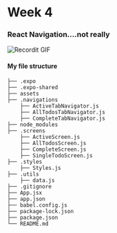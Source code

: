 # Week 4
### React Navigation....not really

![Recordit GIF](http://g.recordit.co/xDDyaHGfB8.gif)


#### My file structure
```shell
├── .expo
├── .expo-shared
├── assets
├── .navigations
    ├── ActiveTabNavigator.js
    ├── AllTodosTabNavigator.js
    ├── CompleteTabNavigator.js
├── node_modules
├── .screens
    ├── ActiveScreen.js
    ├── AllTodosScreen.js
    ├── CompleteScreen.js
    ├── SingleTodoScreen.js
├── .styles
    ├── Styles.js
├── .utils
    ├── data.js  
├── .gitignore
├── App.jsx
├── app.json
├── babel.config.js
├── package-lock.json
├── package.json
└── README.md
```